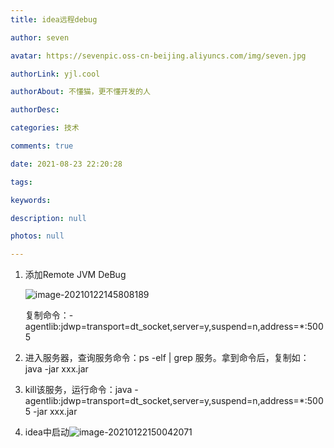 ```yaml
---
title: idea远程debug

author: seven

avatar: https://sevenpic.oss-cn-beijing.aliyuncs.com/img/seven.jpg

authorLink: yjl.cool

authorAbout: 不懂猫，更不懂开发的人

authorDesc: 

categories: 技术

comments: true

date: 2021-08-23 22:20:28

tags: 

keywords: 

description: null

photos: null

---
```

1. 添加Remote JVM DeBug

   ![image-20210122145808189](https://sevenpic.oss-cn-beijing.aliyuncs.com/img/image-20210122145808189.png)

   复制命令：-agentlib:jdwp=transport=dt_socket,server=y,suspend=n,address=*:5005

2. 进入服务器，查询服务命令：ps -elf | grep 服务。拿到命令后，复制如：java -jar xxx.jar

3. kill该服务，运行命令：java -agentlib:jdwp=transport=dt_socket,server=y,suspend=n,address=*:5005 -jar xxx.jar

4. idea中启动![image-20210122150042071](https://sevenpic.oss-cn-beijing.aliyuncs.com/img/image-20210122150042071.png)

